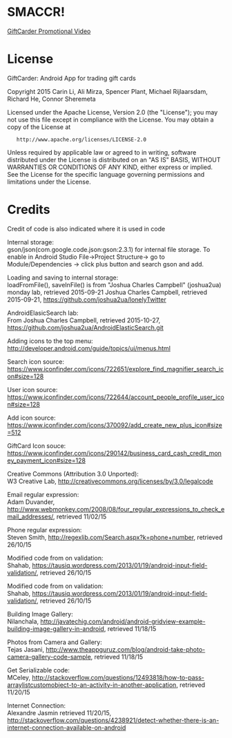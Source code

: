 # SMACCR!

[GiftCarder Promotional Video](https://youtu.be/83bPgUdViIE)

License
=======
   GiftCarder: Android App for trading gift cards
   
   Copyright 2015 Carin Li, Ali Mirza, Spencer Plant, Michael Rijlaarsdam, Richard He, Connor Sheremeta

   Licensed under the Apache License, Version 2.0 (the "License");
   you may not use this file except in compliance with the License.
   You may obtain a copy of the License at

       http://www.apache.org/licenses/LICENSE-2.0

   Unless required by applicable law or agreed to in writing, software
   distributed under the License is distributed on an "AS IS" BASIS,
   WITHOUT WARRANTIES OR CONDITIONS OF ANY KIND, either express or implied.
   See the License for the specific language governing permissions and
   limitations under the License.


Credits
=======

Credit of code is also indicated where it is used in code

Internal storage:  
gson/json(com.google.code.json:gson:2.3.1) for internal file storage. To enable in Android Studio File->Project Structure-> go to Module/Dependencies -> click plus button and search gson and add.

Loading and saving to internal storage:  
loadFromFile(), saveInFile() is from "Joshua Charles Campbell" (joshua2ua) monday lab, retrieved 2015-09-21
Joshua Charles Campbell, retrieved 2015-09-21, https://github.com/joshua2ua/lonelyTwitter

AndroidElasicSearch lab:  
From Joshua Charles Campbell, retrieved 2015-10-27, https://github.com/joshua2ua/AndroidElasticSearch.git
 
Adding icons to the top menu:  
http://developer.android.com/guide/topics/ui/menus.html

Search icon source:  
https://www.iconfinder.com/icons/722651/explore_find_magnifier_search_icon#size=128

User icon source:  
https://www.iconfinder.com/icons/722644/account_people_profile_user_icon#size=128

Add icon source:  
https://www.iconfinder.com/icons/370092/add_create_new_plus_icon#size=512

GiftCard Icon souce:  
https://www.iconfinder.com/icons/290142/business_card_cash_credit_money_payment_icon#size=128

Creative Commons (Attribution 3.0 Unported):  
W3 Creative Lab, http://creativecommons.org/licenses/by/3.0/legalcode

Email regular expression:  
Adam Duvander, http://www.webmonkey.com/2008/08/four_regular_expressions_to_check_email_addresses/, retrieved 11/02/15

Phone regular expression:  
Steven Smith, http://regexlib.com/Search.aspx?k=phone+number, retrieved 26/10/15

Modified code from on validation:  
Shahab, https://tausiq.wordpress.com/2013/01/19/android-input-field-validation/, retrieved 26/10/15

Modified code from on validation:  
Shahab, https://tausiq.wordpress.com/2013/01/19/android-input-field-validation/, retrieved 26/10/15

Building Image Gallery:  
Nilanchala, http://javatechig.com/android/android-gridview-example-building-image-gallery-in-android, retrieved 11/18/15

Photos from Camera and Gallery:  
Tejas Jasani, http://www.theappguruz.com/blog/android-take-photo-camera-gallery-code-sample, retrieved 11/18/15

Get Serializable code:  
MCeley, http://stackoverflow.com/questions/12493818/how-to-pass-arraylistcustomobject-to-an-activity-in-another-application, retrieved 11/20/15

Internet Connection:  
Alexandre Jasmin retrieved 11/20/15, http://stackoverflow.com/questions/4238921/detect-whether-there-is-an-internet-connection-available-on-android

